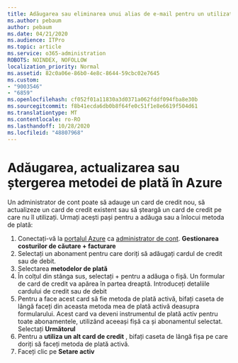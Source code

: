 ```yaml
---
title: Adăugarea sau eliminarea unui alias de e-mail pentru un utilizator
ms.author: pebaum
author: pebaum
ms.date: 04/21/2020
ms.audience: ITPro
ms.topic: article
ms.service: o365-administration
ROBOTS: NOINDEX, NOFOLLOW
localization_priority: Normal
ms.assetid: 82c0a06e-86b0-4e8c-8644-59cbc02e7645
ms.custom:
- "9003546"
- "6859"
ms.openlocfilehash: cf052f01a11830a3d0371a062fddf094fba8e30b
ms.sourcegitcommit: f8b41ecda6db0b8f64fe0c51f1e8e6619f504d61
ms.translationtype: MT
ms.contentlocale: ro-RO
ms.lasthandoff: 10/28/2020
ms.locfileid: "48807968"
---
```

# <a name="add-update-or-delete-payment-method-in-azure"></a>Adăugarea, actualizarea sau ștergerea metodei de plată în Azure

Un administrator de cont poate să adauge un card de credit nou, să actualizeze un card de credit existent sau să șteargă un card de credit pe care nu îl utilizați. Urmați acești pași pentru a adăuga sau a înlocui metoda de plată:

1. Conectați-vă la [portalul Azure](https://portal.azure.com/) ca [administrator de cont](https://docs.microsoft.com/azure/billing/billing-subscription-transfer?WT.mc_id=Portal-Microsoft_Azure_Support#whoisaa). **Gestionarea costurilor de căutare + facturare**
2. Selectați un abonament pentru care doriți să adăugați cardul de credit sau de debit.
3. Selectarea **metodelor de plată**
4. În colțul din stânga sus, selectați + pentru a adăuga o fișă. Un formular de card de credit va apărea în partea dreaptă. Introduceți detaliile cardului de credit sau de debit
5. Pentru a face acest card să fie metoda de plată activă, bifați caseta de lângă faceți din aceasta metoda mea de plată activă deasupra formularului. Acest card va deveni instrumentul de plată activ pentru toate abonamentele, utilizând aceeași fișă ca și abonamentul selectat. Selectați **Următorul**
6. Pentru a **utiliza un alt card de credit** , bifați caseta de lângă fișa pe care doriți să faceți metoda de plată activă.
7. Faceți clic pe **Setare activ**

